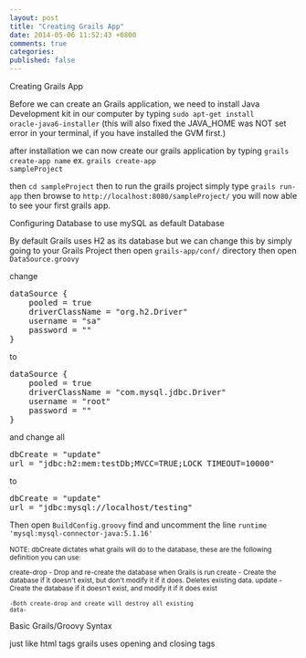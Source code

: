 ```yaml
---
layout: post
title: "Creating Grails App"
date: 2014-05-06 11:52:43 +0800
comments: true
categories: 
published: false
---
```


Creating Grails App

Before we can create an Grails application, we need to install Java Development kit in our computer by typing
<code>sudo apt-get install oracle-java6-installer</code>
(this will also fixed the JAVA_HOME was NOT set error in your terminal, if you have installed the GVM first.)

after installation we can now create our grails application by typing
<code>grails create-app name</code> ex. <code>grails create-app sampleProject</code>

then <code>cd sampleProject</code> then to run the grails project simply type <code>grails run-app</code>
then browse to <code>http://localhost:8080/sampleProject/</code>
you will now able to see your first grails app.


Configuring Database to use mySQL as default Database

By default Grails uses H2 as its database but we can change this by simply going to your Grails Project then open <code>grails-app/conf/</code> directory then open <code>DataSource.groovy</code>

change

<pre>
dataSource {
    pooled = true
    driverClassName = "org.h2.Driver"
    username = "sa"
    password = ""
}
</pre>

to

<pre>
dataSource {
    pooled = true
    driverClassName = "com.mysql.jdbc.Driver"
    username = "root"
    password = ""
}
</pre>

and change all

<pre>
dbCreate = "update"
url = "jdbc:h2:mem:testDb;MVCC=TRUE;LOCK_TIMEOUT=10000"
</pre>

to

<pre>
dbCreate = "update"
url = "jdbc:mysql://localhost/testing"
</pre>

Then open <code>BuildConfig.groovy</code> find and uncomment the line <code>runtime 'mysql:mysql-connector-java:5.1.16'</code>

<small>
NOTE: dbCreate dictates what grails will do to the database, these are the following definition you can use:

create-drop - Drop and re-create the database when Grails is run
create - Create the database if it doesn't exist, but don't modify it if it does. Deletes existing data.
update - Create the database if it doesn't exist, and modify it if it does exist

<code>-Both create-drop and create will destroy all existing data-</code>
</small>



Basic Grails/Groovy Syntax

just like html tags grails uses opening and closing tags
